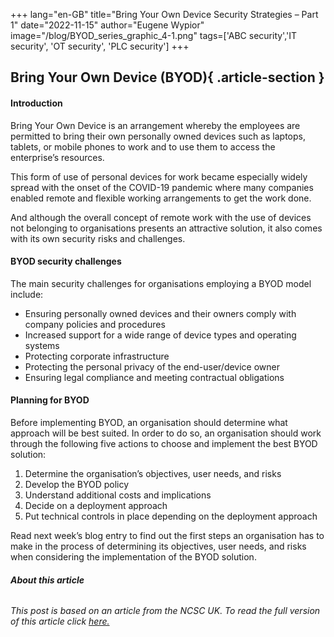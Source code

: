 +++
lang="en-GB"
title="Bring Your Own Device Security Strategies – Part 1"
date="2022-11-15"
author="Eugene Wypior"
image="/blog/BYOD_series_graphic_4-1.png"
tags=['ABC security','IT security', 'OT security', 'PLC security']
+++

## **Bring Your Own Device (BYOD)**{ .article-section }

#### **Introduction**

Bring Your Own Device is an arrangement whereby the employees are permitted to bring their own personally owned devices such as laptops, tablets, or mobile phones to work and to use them to access the enterprise’s resources.

This form of use of personal devices for work became especially widely spread with the onset of the COVID-19 pandemic where many companies enabled remote and flexible working arrangements to get the work done.

And although the overall concept of remote work with the use of devices not belonging to organisations presents an attractive solution, it also comes with its own security risks and challenges.

#### **BYOD security challenges** 

The main security challenges for organisations employing a BYOD model include:

*   Ensuring personally owned devices and their owners comply with company policies and procedures
*   Increased support for a wide range of device types and operating systems
*   Protecting corporate infrastructure
*   Protecting the personal privacy of the end-user/device owner
*   Ensuring legal compliance and meeting contractual obligations

#### **Planning for BYOD**

Before implementing BYOD, an organisation should determine what approach will be best suited. In order to do so, an organisation should work through the following five actions to choose and implement the best BYOD solution:

1.  Determine the organisation’s objectives, user needs, and risks
2.  Develop the BYOD policy
3.  Understand additional costs and implications
4.  Decide on a deployment approach
5.  Put technical controls in place depending on the deployment approach

Read next week’s blog entry to find out the first steps an organisation has to make in the process of determining its objectives, user needs, and risks when considering the implementation of the BYOD solution.

###### **About this article**

###### This post is based on an article from the NCSC UK. To read the full version of this article click [here.](https://www.ncsc.gov.uk/collection/device-security-guidance/bring-your-own-device)